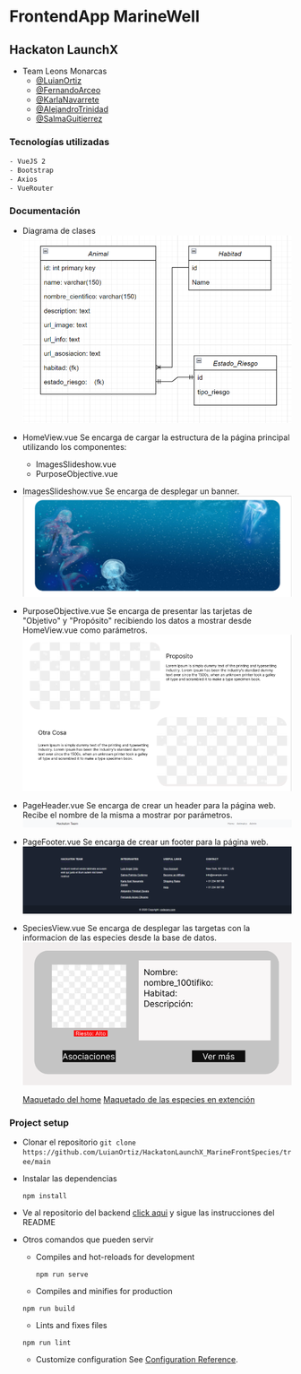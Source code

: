 # FrontendApp MarineWell 
##  Hackaton LaunchX
- Team Leons Monarcas
    - [@LuianOrtiz](https://github.com/LuianOrtiz)
    - [@FernandoArceo](https://github.com/FerchoArceo)
    - [@KarlaNavarrete](https://github.com/KarlaINZ25)
    - [@AlejandroTrinidad](https://github.com/AlejandroTrinidad97)
    - [@SalmaGuitierrez]()

### Tecnologías utilizadas
    - VueJS 2
    - Bootstrap
    - Axios
    - VueRouter

### Documentación
- Diagrama de clases 
    <img src="documentacion\diagramaUML_MarineWell.png">
    <br>

- HomeView.vue
Se encarga de cargar la estructura de la página principal utilizando los componentes: 
    * ImagesSlideshow.vue
    * PurposeObjective.vue

- ImagesSlideshow.vue
    Se encarga de desplegar un banner.
    <img src="documentacion\BannerHome.png">
    <br>

- PurposeObjective.vue
Se encarga de presentar las tarjetas de "Objetivo" y "Propósito" recibiendo los datos a mostrar desde HomeView.vue como parámetros.
    <img src="documentacion\propositosHome.png">
    <br>


- PageHeader.vue
Se encarga de crear un header para la página web. Recibe el nombre de la misma a mostrar por parámetros.
    <img src="documentacion\Nabvar.png">
    <br>

- PageFooter.vue
Se encarga de crear un footer para la página web.
    <img src="documentacion\Footer.png">
    <br>
- SpeciesView.vue
Se encarga de desplegar las targetas con la informacion de las especies desde la base de datos. 
    <img src="documentacion\CardAnimalSpecies.png">
    <br>

    [Maquetado del home](documentacion\HomeView.png)
    [Maquetado de las especies en extención](documentacion\SpeciesView.png)

### Project setup
- Clonar el repositorio 
        `git clone https://github.com/LuianOrtiz/HackatonLaunchX_MarineFrontSpecies/tree/main`

- Instalar las dependencias 
    ```
    npm install
    ```
    
- Ve al repositorio del backend [click aqui](https://github.com/LuianOrtiz/HackatonLaunchX_MarineBackSpecies) y sigue las instrucciones del README

- Otros comandos que pueden servir

    - Compiles and hot-reloads for development
        ```
        npm run serve
        ```

    - Compiles and minifies for production
    ```
    npm run build
    ```

    - Lints and fixes files
    ```
    npm run lint
    ```

    - Customize configuration
    See [Configuration Reference](https://cli.vuejs.org/config/).

